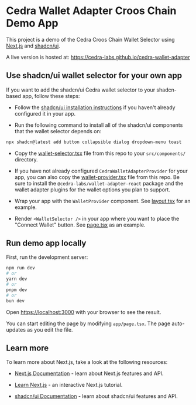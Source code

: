# Cedra Wallet Adapter Croos Chain Demo App

This project is a demo of the Cedra Croos Chain Wallet Selector using [Next.js](https://nextjs.org/) and [shadcn/ui](https://ui.shadcn.com/).

A live version is hosted at:
https://cedra-labs.github.io/cedra-wallet-adapter

## Use shadcn/ui wallet selector for your own app

If you want to add the shadcn/ui Cedra wallet selector to your shadcn-based app, follow these steps:

- Follow the [shadcn/ui installation instructions](https://ui.shadcn.com/docs/installation) if you haven't already configured it in your app.

- Run the following command to install all of the shadcn/ui components that the wallet selector depends on:

```bash
npx shadcn@latest add button collapsible dialog dropdown-menu toast
```

- Copy the [wallet-selector.tsx](./src/components/WalletSelector.tsx) file from this repo to your `src/components/` directory.

- If you have not already configured `CedraWalletAdapterProvider` for your app, you can also copy the [wallet-provider.tsx](./src/components/WalletProvider.tsx) file from this repo. Be sure to install the `@cedra-labs/wallet-adapter-react` package and the wallet adapter plugins for the wallet options you plan to support.

- Wrap your app with the `WalletProvider` component. See [layout.tsx](./src/app/layout.tsx) for an example.

- Render `<WalletSelector />` in your app where you want to place the "Connect Wallet" button. See [page.tsx](./src/app/page.tsx) as an example.

## Run demo app locally

First, run the development server:

```bash
npm run dev
# or
yarn dev
# or
pnpm dev
# or
bun dev
```

Open [https://localhost:3000](https://localhost:3000) with your browser to see the result.

You can start editing the page by modifying `app/page.tsx`. The page auto-updates as you edit the file.

## Learn more

To learn more about Next.js, take a look at the following resources:

- [Next.js Documentation](https://nextjs.org/docs) - learn about Next.js features and API.
- [Learn Next.js](https://nextjs.org/learn) - an interactive Next.js tutorial.

- [shadcn/ui Documentation](https://ui.shadcn.com/docs) - learn about shadcn/ui features and API.
